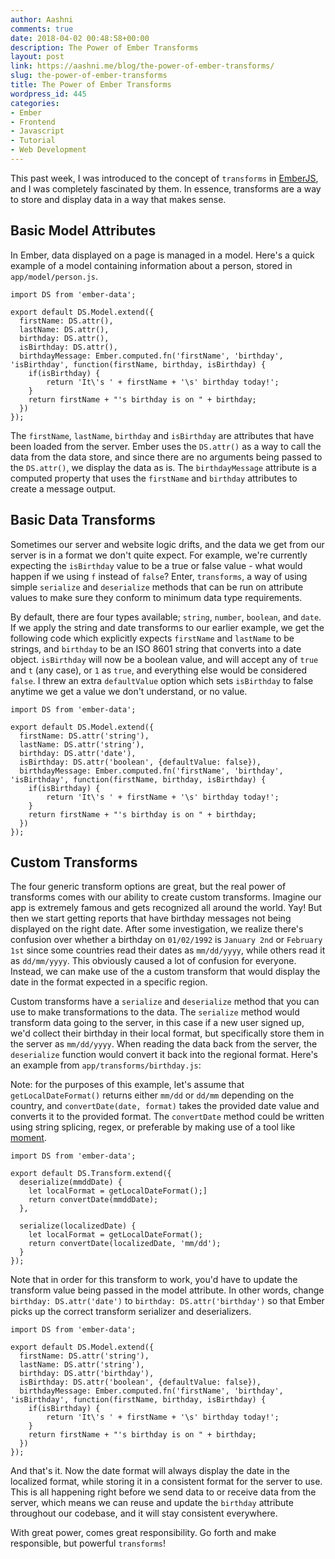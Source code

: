 ```yaml
---
author: Aashni
comments: true
date: 2018-04-02 00:48:58+00:00
description: The Power of Ember Transforms
layout: post
link: https://aashni.me/blog/the-power-of-ember-transforms/
slug: the-power-of-ember-transforms
title: The Power of Ember Transforms
wordpress_id: 445
categories:
- Ember
- Frontend
- Javascript
- Tutorial
- Web Development
---
```


This past week, I was introduced to the concept of `transforms` in [EmberJS](https://guides.emberjs.com/v3.0.0/models/defining-models/), and I was completely fascinated by them. In essence, transforms are a way to store and display data in a way that makes sense.



## Basic Model Attributes


In Ember, data displayed on a page is managed in a model. Here's a quick example of a model containing information about a person, stored in `app/model/person.js`.


    
    
    import DS from 'ember-data';
    
    export default DS.Model.extend({
      firstName: DS.attr(),
      lastName: DS.attr(),
      birthday: DS.attr(),
      isBirthday: DS.attr(),
      birthdayMessage: Ember.computed.fn('firstName', 'birthday', 'isBirthday', function(firstName, birthday, isBirthday) {
        if(isBirthday) {
            return 'It\'s ' + firstName + '\s' birthday today!';
        }
        return firstName + "'s birthday is on " + birthday;
      })
    });
    



The `firstName`, `lastName`, `birthday` and `isBirthday` are attributes that have been loaded from the server. Ember uses the `DS.attr()` as a way to call the data from the data store, and since there are no arguments being passed to the `DS.attr()`, we display the data as is. The `birthdayMessage` attribute is a computed property that uses the `firstName` and `birthday` attributes to create a message output. 



## Basic Data Transforms



Sometimes our server and website logic drifts, and the data we get from our server is in a format we don't quite expect. For example, we're currently expecting the `isBirthday` value to be a true or false value - what would happen if we using `f` instead of `false`? Enter, `transforms`, a way of using simple `serialize` and `deserialize` methods that can be run on attribute values to make sure they conform to minimum data type requirements.

By default, there are four types available; `string`, `number`, `boolean`, and `date`. If we apply the string and date transforms to our earlier example, we get the following code which explicitly expects `firstName` and `lastName` to be strings, and `birthday` to be an ISO 8601 string that converts into a date object. `isBirthday` will now be a boolean value, and will accept any of `true` and `t` (any case), or `1` as `true`, and everything else would be considered `false`. I threw an extra `defaultValue` option which sets `isBirthday` to false anytime we get a value we don't understand, or no value.


    
    
    import DS from 'ember-data';
    
    export default DS.Model.extend({
      firstName: DS.attr('string'),
      lastName: DS.attr('string'),
      birthday: DS.attr('date'),
      isBirthday: DS.attr('boolean', {defaultValue: false}),
      birthdayMessage: Ember.computed.fn('firstName', 'birthday', 'isBirthday', function(firstName, birthday, isBirthday) {
        if(isBirthday) {
            return 'It\'s ' + firstName + '\s' birthday today!';
        }
        return firstName + "'s birthday is on " + birthday;
      })
    });
    





## Custom Transforms



The four generic transform options are great, but the real power of transforms comes with our ability to create custom transforms. Imagine our app is extremely famous and gets recognized all around the world. Yay! But then we start getting reports that have birthday messages not being displayed on the right date. After some investigation, we realize there's confusion over whether a birthday on `01/02/1992` is `January 2nd` or `February 1st` since some countries read their dates as `mm/dd/yyyy`, while others read it as `dd/mm/yyyy`. This obviously caused a lot of confusion for everyone. Instead, we can make use of the a custom transform that would display the date in the format expected in a specific region.

Custom transforms have a `serialize` and `deserialize` method that you can use to make transformations to the data. The `serialize` method would transform data going to the server, in this case if a new user signed up, we'd collect their birthday in their local format, but specifically store them in the server as `mm/dd/yyyy`. When reading the data back from the server, the `deserialize` function would convert it back into the regional format. Here's an example from `app/transforms/birthday.js`:

Note: for the purposes of this example, let's assume that `getLocalDateFormat()` returns either `mm/dd` or `dd/mm` depending on the country, and `convertDate(date, format)` takes the provided date value and converts it to the provided format. The `convertDate` method could be written using string splicing, regex, or preferable by making use of a tool like [moment](https://momentjs.com/).


    
    
    import DS from 'ember-data';
    
    export default DS.Transform.extend({
      deserialize(mmddDate) {
        let localFormat = getLocalDateFormat();]
        return convertDate(mmddDate);
      },
    
      serialize(localizedDate) {
        let localFormat = getLocalDateFormat();
        return convertDate(localizedDate, 'mm/dd');
      }
    });
    



Note that in order for this transform to work, you'd have to update the transform value being passed in the model attribute. In other words, change `birthday: DS.attr('date')` to `birthday: DS.attr('birthday')` so that Ember picks up the correct transform serializer and deserializers.


    
    
    import DS from 'ember-data';
    
    export default DS.Model.extend({
      firstName: DS.attr('string'),
      lastName: DS.attr('string'),
      birthday: DS.attr('birthday'),
      isBirthday: DS.attr('boolean', {defaultValue: false}),
      birthdayMessage: Ember.computed.fn('firstName', 'birthday', 'isBirthday', function(firstName, birthday, isBirthday) {
        if(isBirthday) {
            return 'It\'s ' + firstName + '\s' birthday today!';
        }
        return firstName + "'s birthday is on " + birthday;
      })
    });
    



And that's it. Now the date format will always display the date in the localized format, while storing it in a consistent format for the server to use. This is all happening right before we send data to or receive data from the server, which means we can reuse and update the `birthday` attribute throughout our codebase, and it will stay consistent everywhere.

With great power, comes great responsibility. Go forth and make responsible, but powerful `transforms`!
